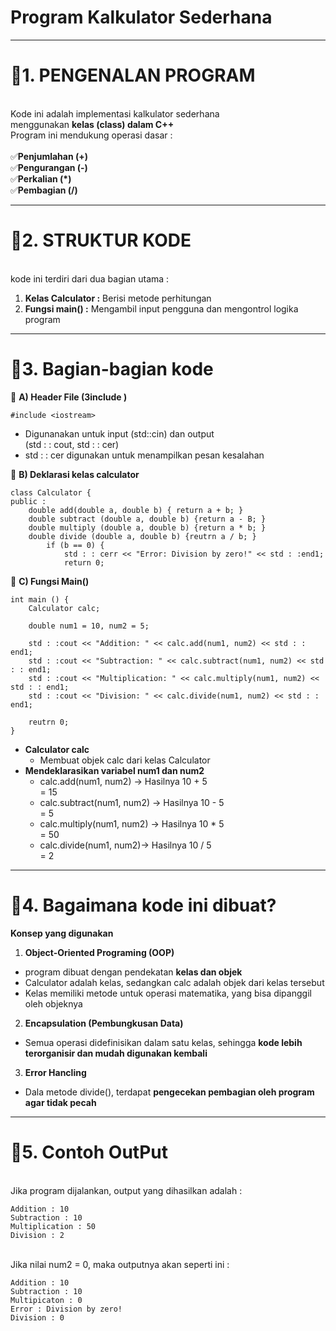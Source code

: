 # Program Kalkulator Sederhana
---
# 📌1. PENGENALAN PROGRAM
<br>Kode ini adalah implementasi kalkulator sederhana<br /> 
menggunakan **kelas (class) dalam C++**
<BR>Program ini mendukung operasi dasar :<br />
<br>✅**Penjumlahan (+)**<br />
✅**Pengurangan (-)**
<br>✅**Perkalian (*)**<br />
✅**Pembagian (/)**

---

# 📌2. STRUKTUR KODE
<br> kode ini terdiri dari dua bagian utama :<br />
1. **Kelas Calculator :** Berisi metode perhitungan
2. **Fungsi main() :** Mengambil input pengguna dan mengontrol logika program

---

# 📌3. Bagian-bagian kode
🔷 **A) Header File (3include <iostream>)**
```
#include <iostream>
```
* Digunanakan untuk input (std::cin) dan output
  <br>(std : : cout, std : : cer)<br />
* std : : cer digunakan untuk menampilkan pesan kesalahan



🔷 **B) Deklarasi kelas calculator**
```
class Calculator {
public :
    double add(double a, double b) { return a + b; }
    double subtract (double a, double b) {return a - B; }
    double multiply (double a, double b) {return a * b; }
    double divide (double a, double b) {reutrn a / b; }
        if (b == 0) {
            std : : cerr << "Error: Division by zero!" << std : :end1;
            return 0;
```
🔷 **C) Fungsi Main()**
```
int main () {
    Calculator calc;

    double num1 = 10, num2 = 5;

    std : :cout << "Addition: " << calc.add(num1, num2) << std : : end1;
    std : :cout << "Subtraction: " << calc.subtract(num1, num2) << std : : end1;
    std : :cout << "Multiplication: " << calc.multiply(num1, num2) << std : : end1;
    std : :cout << "Division: " << calc.divide(num1, num2) << std : : end1;

    reutrn 0;
}
```
* **Calculator calc**
  * Membuat objek calc dari kelas Calculator
* **Mendeklarasikan variabel num1 dan num2**
  * calc.add(num1, num2) &rarr; Hasilnya 10 + 5
    <br>= 15<br />
  * calc.subtract(num1, num2) &rarr; Hasilnya 10 - 5
    <br>= 5<br />
  * calc.multiply(num1, num2) &rarr; Hasilnya 10 * 5
    <br>= 50<br />
  * calc.divide(num1, num2)&rarr; Hasilnya 10 / 5
    <br>= 2<br />
---
# 📌4. Bagaimana kode ini dibuat?
**Konsep yang digunakan**
1. **Object-Oriented Programing (OOP)**
* program dibuat dengan pendekatan **kelas dan objek**
* Calculator adalah kelas, sedangkan calc adalah objek dari kelas tersebut
* Kelas memiliki metode untuk operasi matematika, yang bisa dipanggil oleh objeknya
2. **Encapsulation (Pembungkusan Data)**
*  Semua operasi didefinisikan dalam satu kelas, sehingga **kode lebih terorganisir dan mudah digunakan kembali**
3. **Error Hancling**
* Dala metode divide(), terdapat **pengecekan pembagian oleh program agar tidak pecah**
---
# 📌5. Contoh OutPut
<br>Jika program dijalankan, output yang dihasilkan adalah :<br />
```
Addition : 10
Subtraction : 10
Multiplication : 50
Division : 2
```
<br>Jika nilai num2 = 0, maka outputnya akan seperti ini :
```
Addition : 10
Subtraction : 10
Multipicaton : 0
Error : Division by zero!
Division : 0
```




